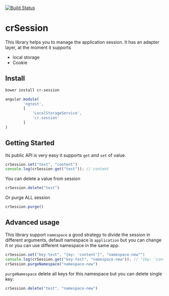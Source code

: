 [![Build Status](https://travis-ci.org/ngutils/cr-session.svg)](https://travis-ci.org/ngutils/cr-session)

# crSession
This library helps you to manage the application session. It has an adapter layer, at the moment it supports

* local storage
* Cookie

## Install
```bash
bower install cr-session
```

```javascript
angular.module(
        'ngtest',
        [
            'LocalStorageService',
            'cr.session'
        ]
)
```

## Getting Started
Its public API is very easy it supports `get` and `set` of value.

```javascript
crSession.set("test", "content")
console.log(crSession.get("test")); // content
```

You can delete a value from session
```javascript
crSession.delete("test")
```

Or purge ALL session
```javascript
crSession.purge()
```

## Advanced usage
This library support `namespace` a good strategy to divide the session in different arguments, default namespace is `application` but you can change it or you can use different namespace in the same app.
```javascript
crSession.set("key-test", "{my: 'content'}", "namespace-new"")
console.log(crSession.get("key-test", "namespace-new")); // "{my: 'content'}"
crSession.purgeNamespace("namespace-new")
```

`purgeNamespace` delete all keys for this namespace but you can delete single key:
```javascript
crSession.delete("test", "namespace-new")
```
